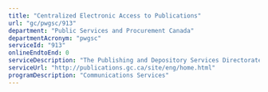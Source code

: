 ```yaml
---
title: "Centralized Electronic Access to Publications"
url: "gc/pwgsc/913"
department: "Public Services and Procurement Canada"
departmentAcronym: "pwgsc"
serviceId: "913"
onlineEndtoEnd: 0
serviceDescription: "The Publishing and Depository Services Directorate (PDSD) acquires and catalogues an extensive variety of Government of Canada publications and makes them available through publications.gc.ca."
serviceUrl: "http://publications.gc.ca/site/eng/home.html"
programDescription: "Communications Services"
---
```

